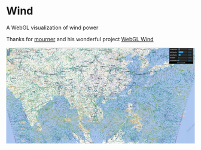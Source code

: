 # Wind
A WebGL visualization of wind power

Thanks for [mourner](http://agafonkin.com/en/) and his wonderful project [WebGL Wind](https://github.com/mapbox/webgl-wind/)

![mahua](wind/result.png)
